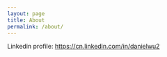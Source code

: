 ```yaml
---
layout: page
title: About
permalink: /about/
---
```


Linkedin profile: https://cn.linkedin.com/in/danielwu2

